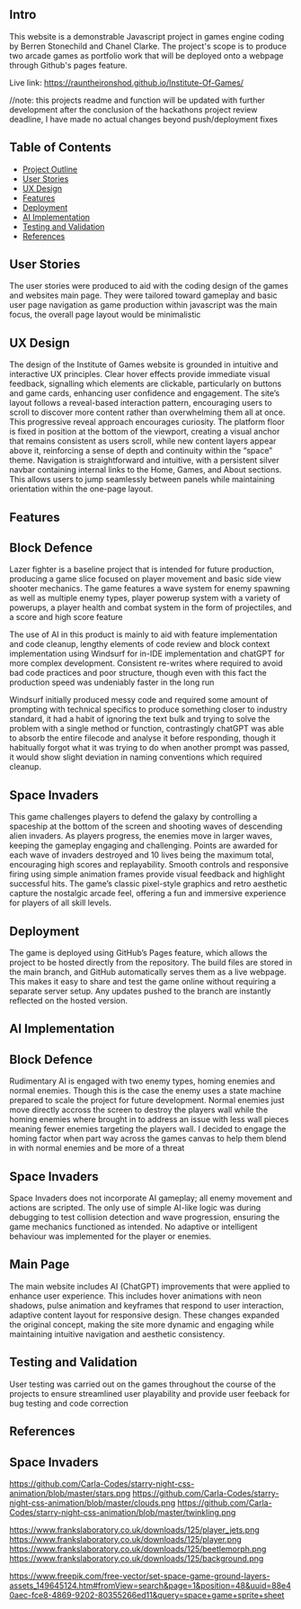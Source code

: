 Intro
------
This website is a demonstrable Javascript project in games engine coding by Berren Stonechild and Chanel Clarke. The project's scope is to produce two arcade games as portfolio work that will be deployed onto a webpage through Github's pages feature.

Live link: https://rauntheironshod.github.io/Institute-Of-Games/

//note: this projects readme and function will be updated with further development after the conclusion of the hackathons project review deadline, I have made no actual changes beyond push/deployment fixes

## Table of Contents
- [Project Outline](#project-outline)
- [User Stories](#user-stories)
- [UX Design](#ux-design)
- [Features](#features)
- [Deployment](#deployment)
- [AI Implementation](#ai-implementation)
- [Testing and Validation](#testing-and-validation)
- [References](#references)

User Stories
--------
The user stories were produced to aid with the coding design of the games and websites main page. They were tailored toward gameplay and basic user page navigation as game production within javascript was the main focus, the overall page layout would be minimalistic

UX Design
--------
The design of the Institute of Games website is grounded in intuitive and interactive UX principles. Clear hover effects provide immediate visual feedback, signalling which elements are clickable, particularly on buttons and game cards, enhancing user confidence and engagement. The site’s layout follows a reveal-based interaction pattern, encouraging users to scroll to discover more content rather than overwhelming them all at once. This progressive reveal approach encourages curiosity.
The platform floor is fixed in position at the bottom of the viewport, creating a visual anchor that remains consistent as users scroll, while new content layers appear above it, reinforcing a sense of depth and continuity within the “space” theme. Navigation is straightforward and intuitive, with a persistent silver navbar containing internal links to the Home, Games, and About sections. This allows users to jump seamlessly between panels while maintaining orientation within the one-page layout.


Features
--------
Block Defence
--------
Lazer fighter is a baseline project that is intended for future production, producing a game slice focused on player movement and basic side view shooter mechanics. The game features a wave system for enemy spawning as well as multiple enemy types, player powerup system with a variety of powerups, a player health and combat system in the form of projectiles, and a score and high score feature

The use of AI in this product is mainly to aid with feature implementation and code cleanup, lengthy elements of code review and block context implementation using Windsurf for in-IDE implementation and chatGPT for more complex development. Consistent re-writes where required to avoid bad code practices and poor structure, though even with this fact the production speed was undeniably faster in the long run

Windsurf initially produced messy code and required some amount of prompting with technical specifics to produce something closer to industry standard, it had a habit of ignoring the text bulk and trying to solve the problem with a single method or function, contrastingly chatGPT was able to absorb the entire filecode and analyse it before responding, though it habitually forgot what it was trying to do when another prompt was passed, it would show slight deviation in naming conventions which required cleanup. 

Space Invaders
----------
This game challenges players to defend the galaxy by controlling a spaceship at the bottom of the screen and shooting waves of descending alien invaders. As players progress, the enemies move in larger waves, keeping the gameplay engaging and challenging. Points are awarded for each wave of invaders destroyed and 10 lives being the maximum total, encouraging high scores and replayability. Smooth controls and responsive firing using simple animation frames provide visual feedback and highlight successful hits. The game’s classic pixel-style graphics and retro aesthetic capture the nostalgic arcade feel, offering a fun and immersive experience for players of all skill levels.

Deployment
--------
The game is deployed using GitHub’s Pages feature, which allows the project to be hosted directly from the repository. The build files are stored in the main branch, and GitHub automatically serves them as a live webpage. This makes it easy to share and test the game online without requiring a separate server setup. Any updates pushed to the branch are instantly reflected on the hosted version.

AI Implementation
------------
Block Defence
-----------
Rudimentary AI is engaged with two enemy types, homing enemies and normal enemies. Though this is the case the enemy uses a state machine prepared to scale the project for future development. Normal enemies just move directly accross the screen to destroy the players wall while the homing enemies where brought in to address an issue with less wall pieces meaning fewer enemies targeting the players wall. I decided to engage the homing factor when part way across the games canvas to help them blend in with normal enemies and be more of a threat

Space Invaders
------------
Space Invaders does not incorporate AI gameplay; all enemy movement and actions are scripted. The only use of simple AI-like logic was during debugging to test collision detection and wave progression, ensuring the game mechanics functioned as intended. No adaptive or intelligent behaviour was implemented for the player or enemies.

Main Page
-------
The main website includes AI (ChatGPT) improvements that were applied to enhance user experience. This includes hover animations with neon shadows, pulse animation and keyframes that respond to user interaction, adaptive content layout for responsive design. These changes expanded the original concept, making the site more dynamic and engaging while maintaining intuitive navigation and aesthetic consistency.

Testing and Validation
------------------
User testing was carried out on the games throughout the course of the projects to ensure streamlined user playability and provide user feeback for bug testing and code correction

References
--------
Space Invaders
--------
https://github.com/Carla-Codes/starry-night-css-animation/blob/master/stars.png
https://github.com/Carla-Codes/starry-night-css-animation/blob/master/clouds.png
https://github.com/Carla-Codes/starry-night-css-animation/blob/master/twinkling.png

https://www.frankslaboratory.co.uk/downloads/125/player_jets.png
https://www.frankslaboratory.co.uk/downloads/125/player.png
https://www.frankslaboratory.co.uk/downloads/125/beetlemorph.png
https://www.frankslaboratory.co.uk/downloads/125/background.png

https://www.freepik.com/free-vector/set-space-game-ground-layers-assets_149645124.htm#fromView=search&page=1&position=48&uuid=88e40aec-fce8-4869-9202-80355266ed11&query=space+game+sprite+sheet












